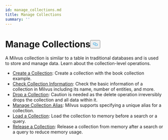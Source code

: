 ```yaml
---
id: manage_collections.md
title: Manage Collections
summary: ''
---
```

<h1 id="Manage-Collections" class="common-anchor-header">Manage Collections<button data-href="#Manage-Collections" class="anchor-icon" translate="no">
      <svg translate="no"
        aria-hidden="true"
        focusable="false"
        height="20"
        version="1.1"
        viewBox="0 0 16 16"
        width="16"
      >
        <path
          fill="#0092E4"
          fill-rule="evenodd"
          d="M4 9h1v1H4c-1.5 0-3-1.69-3-3.5S2.55 3 4 3h4c1.45 0 3 1.69 3 3.5 0 1.41-.91 2.72-2 3.25V8.59c.58-.45 1-1.27 1-2.09C10 5.22 8.98 4 8 4H4c-.98 0-2 1.22-2 2.5S3 9 4 9zm9-3h-1v1h1c1 0 2 1.22 2 2.5S13.98 12 13 12H9c-.98 0-2-1.22-2-2.5 0-.83.42-1.64 1-2.09V6.25c-1.09.53-2 1.84-2 3.25C6 11.31 7.55 13 9 13h4c1.45 0 3-1.69 3-3.5S14.5 6 13 6z"
        ></path>
      </svg>
    </button></h1><p>A Milvus collection is similar to a table in traditional databases and is used to store and manage data. Learn about the collection-level operations.</p>
<ul>
<li><a href="/docs/pt/create_collection.md">Create a Collection</a>: Create a collection with the book collection example.</li>
<li><a href="/docs/pt/check_collection.md">Check Collection Information</a>: Check the basic information of a collection in Milvus including its name, number of entities, and more.</li>
<li><a href="/docs/pt/drop_collection.md">Drop a Collection</a>: Caution is needed as the delete operation irreversibly drops the collection and all data within it.</li>
<li><a href="/docs/pt/collection_alias.md">Manage Collection Alias</a>: Milvus supports specifying a unique alias for a collection.</li>
<li><a href="/docs/pt/load_collection.md">Load a Collection</a>: Load the collection to memory before a search or a query.</li>
<li><a href="/docs/pt/release_collection.md">Release a Collection</a>: Release a collection from memory after a search or a query to reduce memory usage.</li>
</ul>

